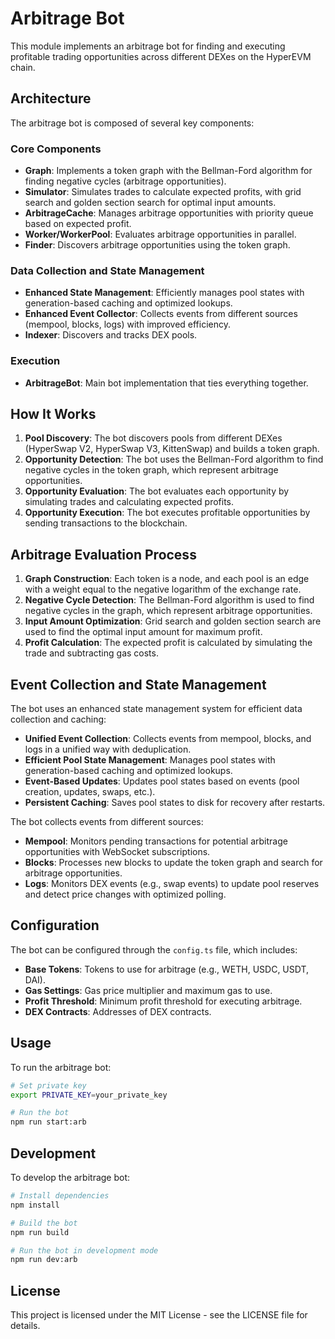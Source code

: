 # Arbitrage Bot

This module implements an arbitrage bot for finding and executing profitable trading opportunities across different DEXes on the HyperEVM chain.

## Architecture

The arbitrage bot is composed of several key components:

### Core Components

- **Graph**: Implements a token graph with the Bellman-Ford algorithm for finding negative cycles (arbitrage opportunities).
- **Simulator**: Simulates trades to calculate expected profits, with grid search and golden section search for optimal input amounts.
- **ArbitrageCache**: Manages arbitrage opportunities with priority queue based on expected profit.
- **Worker/WorkerPool**: Evaluates arbitrage opportunities in parallel.
- **Finder**: Discovers arbitrage opportunities using the token graph.

### Data Collection and State Management

- **Enhanced State Management**: Efficiently manages pool states with generation-based caching and optimized lookups.
- **Enhanced Event Collector**: Collects events from different sources (mempool, blocks, logs) with improved efficiency.
- **Indexer**: Discovers and tracks DEX pools.

### Execution

- **ArbitrageBot**: Main bot implementation that ties everything together.

## How It Works

1. **Pool Discovery**: The bot discovers pools from different DEXes (HyperSwap V2, HyperSwap V3, KittenSwap) and builds a token graph.
2. **Opportunity Detection**: The bot uses the Bellman-Ford algorithm to find negative cycles in the token graph, which represent arbitrage opportunities.
3. **Opportunity Evaluation**: The bot evaluates each opportunity by simulating trades and calculating expected profits.
4. **Opportunity Execution**: The bot executes profitable opportunities by sending transactions to the blockchain.

## Arbitrage Evaluation Process

1. **Graph Construction**: Each token is a node, and each pool is an edge with a weight equal to the negative logarithm of the exchange rate.
2. **Negative Cycle Detection**: The Bellman-Ford algorithm is used to find negative cycles in the graph, which represent arbitrage opportunities.
3. **Input Amount Optimization**: Grid search and golden section search are used to find the optimal input amount for maximum profit.
4. **Profit Calculation**: The expected profit is calculated by simulating the trade and subtracting gas costs.

## Event Collection and State Management

The bot uses an enhanced state management system for efficient data collection and caching:

- **Unified Event Collection**: Collects events from mempool, blocks, and logs in a unified way with deduplication.
- **Efficient Pool State Management**: Manages pool states with generation-based caching and optimized lookups.
- **Event-Based Updates**: Updates pool states based on events (pool creation, updates, swaps, etc.).
- **Persistent Caching**: Saves pool states to disk for recovery after restarts.

The bot collects events from different sources:

- **Mempool**: Monitors pending transactions for potential arbitrage opportunities with WebSocket subscriptions.
- **Blocks**: Processes new blocks to update the token graph and search for arbitrage opportunities.
- **Logs**: Monitors DEX events (e.g., swap events) to update pool reserves and detect price changes with optimized polling.

## Configuration

The bot can be configured through the `config.ts` file, which includes:

- **Base Tokens**: Tokens to use for arbitrage (e.g., WETH, USDC, USDT, DAI).
- **Gas Settings**: Gas price multiplier and maximum gas to use.
- **Profit Threshold**: Minimum profit threshold for executing arbitrage.
- **DEX Contracts**: Addresses of DEX contracts.

## Usage

To run the arbitrage bot:

```bash
# Set private key
export PRIVATE_KEY=your_private_key

# Run the bot
npm run start:arb
```

## Development

To develop the arbitrage bot:

```bash
# Install dependencies
npm install

# Build the bot
npm run build

# Run the bot in development mode
npm run dev:arb
```

## License

This project is licensed under the MIT License - see the LICENSE file for details.
